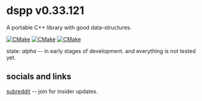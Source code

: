# dspp v0.33.121

A portable C++ library with good data-structures.

[![CMake](https://github.com/Defalt8/dspp/actions/workflows/windows.yml/badge.svg)](https://github.com/Defalt8/dspp/actions/workflows/windows.yml)
[![CMake](https://github.com/Defalt8/dspp/actions/workflows/linux.yml/badge.svg)](https://github.com/Defalt8/dspp/actions/workflows/linux.yml)
[![CMake](https://github.com/Defalt8/dspp/actions/workflows/macos.yml/badge.svg)](https://github.com/Defalt8/dspp/actions/workflows/macos.yml)

state: *alpha* -- in early stages of development. and everything is not tested yet.

## socials and links

[subreddit](https://www.reddit.com/r/dspp_lib) -- join for insider updates.
